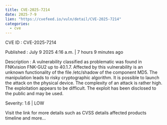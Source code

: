 ```yaml
--- 
title: CVE-2025-7214
date: 2025-7-9
lien: "https://cvefeed.io/vuln/detail/CVE-2025-7214"
categories:
  - cve
---
```


CVE ID : CVE-2025-7214

Published :  July 9
2025
4:16 a.m. | 7 hours
9 minutes ago

Description : A vulnerability classified as problematic was found in FNKvision FNK-GU2 up to 40.1.7. Affected by this vulnerability is an unknown functionality of the file /etc/shadow of the component MD5. The manipulation leads to risky cryptographic algorithm. It is possible to launch the attack on the physical device. The complexity of an attack is rather high. The exploitation appears to be difficult. The exploit has been disclosed to the public and may be used.

Severity: 1.6 | LOW

Visit the link for more details
such as CVSS details
affected products
timeline
and more...

